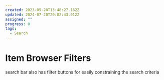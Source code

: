 ```yaml
---
created: 2023-09-20T13:48:27.162Z
updated: 2024-07-20T20:02:43.012Z
assigned: ""
progress: 0
tags:
  - Search
---
```


# Item Browser Filters

search bar also has filter buttons for easily constraining the search criteria
